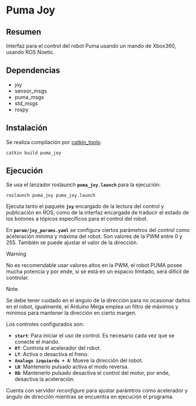 # Puma Joy

## Resumen

Interfaz para el control del robot Puma usando un mando de Xbox360, usando ROS Noetic.

## Dependencias

- joy
- sensor_msgs
- puma_msgs
- std_msgs
- rospy

## Instalación

Se realiza compilación por [catkin_tools](https://catkin-tools.readthedocs.io/en/latest/):

    catkin build puma_joy

## Ejecución 

Se usa el lanzador roslaunch **`puma_joy.launch`** para la ejecución:

    roslaunch puma_joy puma_joy.launch

Ejecuta tanto el paquete **`joy`** encargado de la lectura del control y publicación en ROS, como de la interfaz encargada de traducir el estado de los botones a tópicos específicos para el control del robot.

En **`param/joy_params.yaml`** se configura ciertos parámetros del control como aceleración mínima y máxima del robot. Son valores de la PWM entre 0 y 255. También se puede ajustar el valor de la dirección. 


> [!WARNING]
> No es recomendable usar valores altos en la PWM, el robot PUMA posee mucha potencia y por ende, si se está en un espacio limitado, será difícil de controlar. 

> [!NOTE]
> Se debe tener cuidado en el ángulo de la dirección para no ocasionar daños en el robot, igualmente, el Arduino Mega emplea un filtro de máximos y mínimos para mantener la dirección en cierto margen.

Los controles configurados son:

- **`start`**: Para iniciar el uso de control. Es necesario cada vez que se conecte el mando.
- **`RT`**: Controla el acelerador del robot.
- **`LT`**: Activa o desactiva el freno.
- **`Analogo izquierdo + A`**: Mueve la dirección del robot.
- **`LB`**: Mantenerlo pulsado activa el modo reversa.
- **`RB`**: Mantenerlo pulsado desactiva el control del motor, por ende, desactiva la aceleración.

Cuenta con servidor _reconfigure_ para ajustar parámtros como acelerador y ángulo de dirección mientras se encuentra en ejecución el programa.

